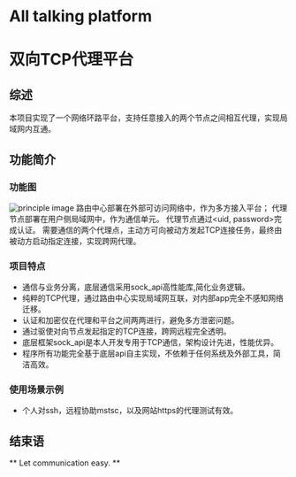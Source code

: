 # All talking platform #
# 双向TCP代理平台 #

## 综述 ##
 本项目实现了一个网络环路平台，支持任意接入的两个节点之间相互代理，实现局域网内互通。
 
## 功能简介 ##
### 功能图 ###
![principle image](https://github.com/shixw2000/alltalk/doc/principle.png)
路由中心部署在外部可访问网络中，作为多方接入平台；
代理节点部署在用户侧局域网中，作为通信单元。
代理节点通过<uid, password>完成认证。
需要通信的两个代理点，主动方可向被动方发起TCP连接任务，最终由被动方启动指定连接，实现跨网代理。

### 项目特点 ###
 * 通信与业务分离，底层通信采用sock_api高性能库,简化业务逻辑。
 * 纯粹的TCP代理，通过路由中心实现局域网互联，对内部app完全不感知网络迁移。
 * 认证和加密仅在代理和平台之间两两进行，避免多方泄密问题。
 * 通过驱使对向节点发起指定的TCP连接，跨网远程完全透明。
 * 底层框架sock_api是本人开发专用于TCP通信，架构设计先进，性能优异。
 * 程序所有功能完全基于底层api自主实现，不依赖于任何系统及外部工具，简洁高效。
 
### 使用场景示例 ###
 * 个人对ssh，远程协助mstsc，以及网站https的代理测试有效。
 
## 结束语 ##   
 ** Let communication easy. **                              
